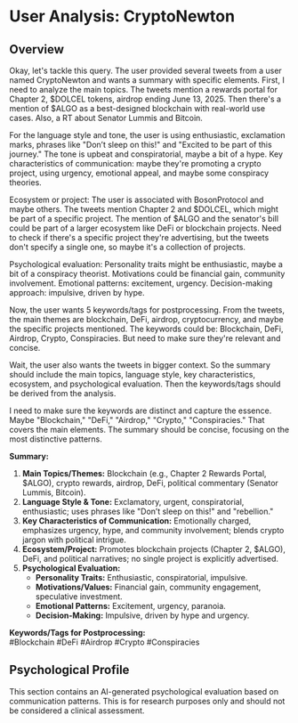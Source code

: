 # User Analysis: CryptoNewton

## Overview

<think>
Okay, let's tackle this query. The user provided several tweets from a user named CryptoNewton and wants a summary with specific elements. First, I need to analyze the main topics. The tweets mention a rewards portal for Chapter 2, $DOLCEL tokens, airdrop ending June 13, 2025. Then there's a mention of $ALGO as a best-designed blockchain with real-world use cases. Also, a RT about Senator Lummis and Bitcoin.

For the language style and tone, the user is using enthusiastic, exclamation marks, phrases like "Don’t sleep on this!" and "Excited to be part of this journey." The tone is upbeat and conspiratorial, maybe a bit of a hype. Key characteristics of communication: maybe they're promoting a crypto project, using urgency, emotional appeal, and maybe some conspiracy theories.

Ecosystem or project: The user is associated with BosonProtocol and maybe others. The tweets mention Chapter 2 and $DOLCEL, which might be part of a specific project. The mention of $ALGO and the senator's bill could be part of a larger ecosystem like DeFi or blockchain projects. Need to check if there's a specific project they're advertising, but the tweets don't specify a single one, so maybe it's a collection of projects.

Psychological evaluation: Personality traits might be enthusiastic, maybe a bit of a conspiracy theorist. Motivations could be financial gain, community involvement. Emotional patterns: excitement, urgency. Decision-making approach: impulsive, driven by hype.

Now, the user wants 5 keywords/tags for postprocessing. From the tweets, the main themes are blockchain, DeFi, airdrop, cryptocurrency, and maybe the specific projects mentioned. The keywords could be: Blockchain, DeFi, Airdrop, Crypto, Conspiracies. But need to make sure they're relevant and concise.

Wait, the user also wants the tweets in bigger context. So the summary should include the main topics, language style, key characteristics, ecosystem, and psychological evaluation. Then the keywords/tags should be derived from the analysis.

I need to make sure the keywords are distinct and capture the essence. Maybe "Blockchain," "DeFi," "Airdrop," "Crypto," "Conspiracies." That covers the main elements. The summary should be concise, focusing on the most distinctive patterns.
</think>

**Summary:**  
1. **Main Topics/Themes:** Blockchain (e.g., Chapter 2 Rewards Portal, $ALGO), crypto rewards, airdrop, DeFi, political commentary (Senator Lummis, Bitcoin).  
2. **Language Style & Tone:** Exclamatory, urgent, conspiratorial, enthusiastic; uses phrases like "Don’t sleep on this!" and "rebellion."  
3. **Key Characteristics of Communication:** Emotionally charged, emphasizes urgency, hype, and community involvement; blends crypto jargon with political intrigue.  
4. **Ecosystem/Project:** Promotes blockchain projects (Chapter 2, $ALGO), DeFi, and political narratives; no single project is explicitly advertised.  
5. **Psychological Evaluation:**  
   - **Personality Traits:** Enthusiastic, conspiratorial, impulsive.  
   - **Motivations/Values:** Financial gain, community engagement, speculative investment.  
   - **Emotional Patterns:** Excitement, urgency, paranoia.  
   - **Decision-Making:** Impulsive, driven by hype and urgency.  

**Keywords/Tags for Postprocessing:**  
#Blockchain #DeFi #Airdrop #Crypto #Conspiracies

## Psychological Profile

This section contains an AI-generated psychological evaluation based on communication patterns. This is for research purposes only and should not be considered a clinical assessment.